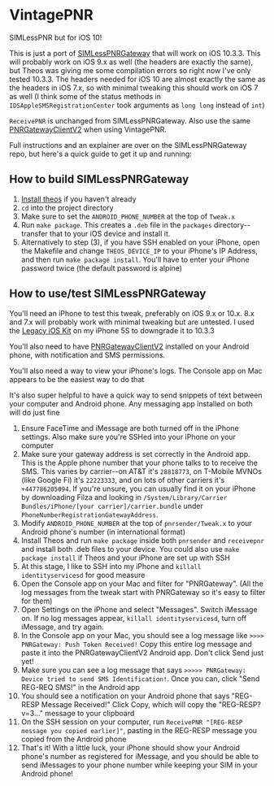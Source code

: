 # VintagePNR
SIMLessPNR but for iOS 10!

This is just a port of [SIMLessPNRGateway](https://github.com/AwesomeIndustry/SIMLessPNRGateway) that will work on iOS 10.3.3.
This will probably work on iOS 9.x as well (the headers are exactly the same), but Theos was giving me some compilation errors
so right now I've only tested 10.3.3. The headers needed for iOS 10 are almost exactly the same as the headers in iOS 7.x, so
with minimal tweaking this should work on iOS 7 as well (I think some of the status methods in `IDSAppleSMSRegistrationCenter`
took arguments as `long long` instead of `int`)

`ReceivePNR` is unchanged from SIMLessPNRGateway. Also use the same
[PNRGatewayClientV2](https://github.com/AwesomeIndustry/PNRGatewayClientV2) when using VintagePNR.

Full instructions and an explainer are over on the SIMLessPNRGateway repo, but here's a quick guide to get it up and running:

## How to build SIMLessPNRGateway

1. [Install theos](https://theos.dev/docs/installation) if you haven't already
2. `cd` into the project directory
3. Make sure to set the `ANDROID_PHONE_NUMBER` at the top of `Tweak.x`
4. Run `make package`. This creates a `.deb` file in the `packages` directory--transfer that to your iOS device and install it.
5. Alternatively to step (3), if you have SSH enabled on your iPhone, open the Makefile and change `THEOS_DEVICE_IP` to your iPhone's IP Address, and then run `make package install`. You'll have to enter your iPhone password twice (the default password is alpine)

## How to use/test SIMLessPNRGateway

You'll need an iPhone to test this tweak, preferably on iOS 9.x or 10.x. 8.x and 7.x will probably work with minimal tweaking
but are untested. I used the [Legacy iOS Kit](https://github.com/LukeZGD/Legacy-iOS-Kit) on my iPhone 5S to downgrade it to 10.3.3


You'll also need to have [PNRGatewayClientV2](https://github.com/AwesomeIndustry/PNRGatewayClientV2) installed on your Android phone, with notification and SMS permissions.


You'll also need a way to view your iPhone's logs. The Console app on Mac appears to be the easiest way to do that


It's also super helpful to have a quick way to send snippets of text between your computer and Android phone. Any messaging app installed on both will do just fine

1. Ensure FaceTime and iMessage are both turned off in the iPhone settings. Also make sure you're SSHed into your iPhone on your computer
2. Make sure your gateway address is set correctly in the Android app. This is the Apple phone number that your phone talks to to receive the SMS. This varies by carrier--on AT&T it's `28818773`, on T-Mobile MVNOs (like Google Fi) it's `22223333`, and on lots of other carriers it's `+447786205094`. If you're unsure, you can usually find it on your iPhone by downloading Filza and looking in `/System/Library/Carrier Bundles/iPhone/[your carrier]/carrier.bundle` under `PhoneNumberRegistrationGatewayAddress`.
3. Modify `ANDROID_PHONE_NUMBER` at the top of `pnrsender/Tweak.x` to your Android phone's number (in international format)
4. Install Theos and run `make package` inside both `pnrsender` and `receivepnr` and install both .deb files to your device. You could also use `make package install` if Theos and your iPhone are set up with SSH
5. At this stage, I like to SSH into my iPhone and `killall identityservicesd` for good measure
6. Open the Console app on your Mac and filter for "PNRGateway". (All the log messages from the tweak start with PNRGateway so it's easy to filter for them)
7. Open Settings on the iPhone and select "Messages". Switch iMessage on. If no log messages appear, `killall identityservicesd`, turn off iMessage, and try again.
8. In the Console app on your Mac, you should see a log message like `>>>> PNRGateway: Push Token Received!` Copy this entire log message and paste it into the PNRGatewayClientV2 Android app. Don't click Send just yet!
9. Make sure you can see a log message that says `>>>>> PNRGateway: Device tried to send SMS Identification!`. Once you can, click "Send REG-REQ SMS!" in the Android app
10. You should see a notification on your Android phone that says "REG-RESP Message Received!" Click Copy, which will copy the "REG-RESP?v=3..." message to your clipboard
11. On the SSH session on your computer, run `ReceivePNR "[REG-RESP message you copied earlier]"`, pasting in the REG-RESP message you copied from the Android phone
12. That's it! With a little luck, your iPhone should show your Android phone's number as registered for iMessage, and you should be able to send iMessages to your phone number while keeping your SIM in your Android phone!
